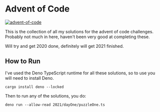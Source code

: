 # Advent of Code

[![advent-of-code](https://github.com/doggodoge/advent-of-code/actions/workflows/deno.yml/badge.svg)](https://github.com/doggodoge/advent-of-code/actions/workflows/deno.yml)

This is the collection of all my solutions for the advent of code challenges.
Probably not much in here, haven't been very good at completing these.

Will try and get 2020 done, definitely will get 2021 finished.

## How to Run

I've used the Deno TypeScript runtime for all these solutions, so to use you
will need to install Deno.

```shell
cargo install deno --locked
```

Then to run any of the solutions, you do:

```shell
deno run --allow-read 2021/dayOne/puzzleOne.ts
```
